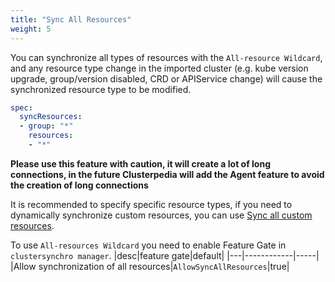 ```yaml
---
title: "Sync All Resources"
weight: 5
---
```

You can synchronize all types of resources with the `All-resource Wildcard`, and any resource type change in the imported cluster (e.g. kube version upgrade, group/version disabled, CRD or APIService change) will cause the synchronized resource type to be modified.
```yaml
spec:
  syncResources:
  - group: "*"
    resources:
    - "*"
```

**Please use this feature with caution, it will create a lot of long connections, in the future Clusterpedia will add the Agent feature to avoid the creation of long connections**

It is recommended to specify specific resource types, if you need to dynamically synchronize custom resources, you can use [Sync all custom resources](../sync-all-custom-resources).

To use `All-resources Wildcard` you need to enable Feature Gate in `clustersynchro manager`.
|desc|feature gate|default|
|---|------------|-----|
|Allow synchronization of all resources|`AllowSyncAllResources`|true|
